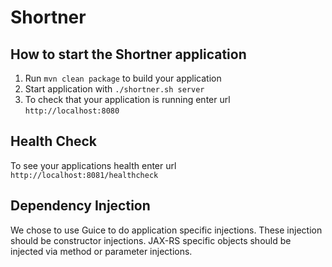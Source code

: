 # Shortner

How to start the Shortner application
---

1. Run `mvn clean package` to build your application
1. Start application with `./shortner.sh server`
1. To check that your application is running enter url `http://localhost:8080`

Health Check
---

To see your applications health enter url `http://localhost:8081/healthcheck`

Dependency Injection
---

We chose to use Guice to do application specific injections.
These injection should be constructor injections.
JAX-RS specific objects should be injected via method or parameter injections.
